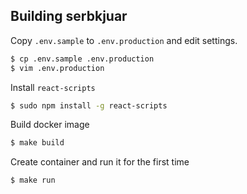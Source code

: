 ## Building serbkjuar

Copy `.env.sample` to `.env.production` and edit settings.

```sh
$ cp .env.sample .env.production
$ vim .env.production
```

Install `react-scripts`

```sh
$ sudo npm install -g react-scripts
```

Build docker image
```sh
$ make build
```

Create container and run it for the first time
```sh
$ make run
```
